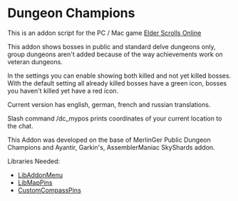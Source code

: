 # Dungeon Champions

This is an addon script for the PC / Mac game [Elder Scrolls Online](https://www.elderscrollsonline.com/)

This addon shows bosses in public and standard delve dungeons only, group dungeons aren't added because of the way achievements work on veteran dungeons.

In the settings you can enable showing both killed and not yet killed bosses.
With the default setting all already killed bosses have a green icon, bosses you haven't killed yet have a red icon.

Current version has english, german, french and russian translations.

Slash command /dc_mypos prints coordinates of your current location to the chat.

This Addon was developed on the base of MerlinGer Public Dungeon Champions and Ayantir, Garkin's, AssemblerManiac SkyShards addon.

Libraries Needed:
* [LibAddonMenu](https://www.esoui.com/downloads/info7-LibAddonMenu.html)
* [LibMapPins](https://www.esoui.com/downloads/info563-LibMapPins.html)
* [CustomCompassPins](https://www.esoui.com/downloads/info185-CustomCompassPins.html)

